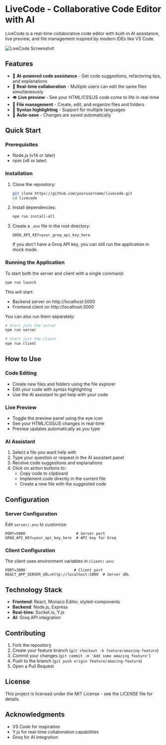# LiveCode - Collaborative Code Editor with AI

LiveCode is a real-time collaborative code editor with built-in AI assistance, live preview, and file management inspired by modern IDEs like VS Code.

![LiveCode Screenshot](https://via.placeholder.com/800x450.png?text=LiveCode+Screenshot)

## Features

- 🤖 **AI-powered code assistance** - Get code suggestions, refactoring tips, and explanations
- 🔄 **Real-time collaboration** - Multiple users can edit the same files simultaneously
- 👁️ **Live preview** - See your HTML/CSS/JS code come to life in real-time
- 📂 **File management** - Create, edit, and organize files and folders
- 🌈 **Syntax highlighting** - Support for multiple languages
- 💾 **Auto-save** - Changes are saved automatically

## Quick Start

### Prerequisites

- Node.js (v14 or later)
- npm (v6 or later)

### Installation

1. Clone the repository:
   ```bash
   git clone https://github.com/yourusername/livecode.git
   cd livecode
   ```

2. Install dependencies:
   ```bash
   npm run install-all
   ```

3. Create a `.env` file in the root directory:
   ```
   GROQ_API_KEY=your_groq_api_key_here
   ```
   
   If you don't have a Groq API key, you can still run the application in mock mode.

### Running the Application

To start both the server and client with a single command:

```bash
npm run launch
```

This will start:
- Backend server on http://localhost:5000
- Frontend client on http://localhost:3000

You can also run them separately:

```bash
# Start just the server
npm run server

# Start just the client
npm run client
```

## How to Use

### Code Editing

- Create new files and folders using the file explorer
- Edit your code with syntax highlighting
- Use the AI assistant to get help with your code

### Live Preview

- Toggle the preview panel using the eye icon
- See your HTML/CSS/JS changes in real-time
- Preview updates automatically as you type

### AI Assistant

1. Select a file you want help with
2. Type your question or request in the AI assistant panel
3. Receive code suggestions and explanations
4. Click on action buttons to:
   - Copy code to clipboard
   - Implement code directly in the current file
   - Create a new file with the suggested code

## Configuration

### Server Configuration

Edit `server/.env` to customize:

```
PORT=5000                       # Server port
GROQ_API_KEY=your_api_key_here  # API key for Groq
```

### Client Configuration

The client uses environment variables in `client/.env`:

```
PORT=3000                      # Client port
REACT_APP_SERVER_URL=http://localhost:5000  # Server URL
```

## Technology Stack

- **Frontend**: React, Monaco Editor, styled-components
- **Backend**: Node.js, Express
- **Real-time**: Socket.io, Y.js
- **AI**: Groq API integration

## Contributing

1. Fork the repository
2. Create your feature branch (`git checkout -b feature/amazing-feature`)
3. Commit your changes (`git commit -m 'Add some amazing feature'`)
4. Push to the branch (`git push origin feature/amazing-feature`)
5. Open a Pull Request

## License

This project is licensed under the MIT License - see the LICENSE file for details.

## Acknowledgments

- VS Code for inspiration
- Y.js for real-time collaboration capabilities
- Groq for AI integration 